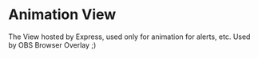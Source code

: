 # Animation View
The View hosted by Express, used only for animation for alerts, etc.
Used by OBS Browser Overlay ;)
